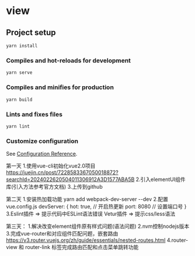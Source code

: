 # view

## Project setup
```
yarn install
```

### Compiles and hot-reloads for development
```
yarn serve
```

### Compiles and minifies for production
```
yarn build
```

### Lints and fixes files
```
yarn lint
```

### Customize configuration
See [Configuration Reference](https://cli.vuejs.org/config/).

第一天
1.使用vue-cli初始化vue2.0项目 https://juejin.cn/post/7228583367050018872?searchId=2024022620504011306912A3D1577ABA5B
2.引入elementUI组件库(引入方法参考官方文档)
3.上传到github

第二天
1.安装热加载功能
    yarn add webpack-dev-server --dev
2.配置vue.config.js
    devServer: {
        hot: true, // 开启热更新
        port: 8080 // 设置端口号
    }
3.Eslint插件 => 提示代码中ESLint语法错误
  Vetur插件  => 提示css/less语法
  
第三天：
1.解决改变element组件原有样式问题(语法问题)
2.nvm控制nodejs版本
3.完成vue-router和对应组件匹配问题，嵌套路由 https://v3.router.vuejs.org/zh/guide/essentials/nested-routes.html
4.router-view 和 router-link 标签完成路由匹配和点击菜单跳转功能